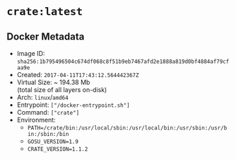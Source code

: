# `crate:latest`

## Docker Metadata

- Image ID: `sha256:1b795496504c674df068c8f51b9eb7467afd2e1888a819d0bf4884af79cfaa9e`
- Created: `2017-04-11T17:43:12.564442367Z`
- Virtual Size: ~ 194.38 Mb  
  (total size of all layers on-disk)
- Arch: `linux`/`amd64`
- Entrypoint: `["/docker-entrypoint.sh"]`
- Command: `["crate"]`
- Environment:
  - `PATH=/crate/bin:/usr/local/sbin:/usr/local/bin:/usr/sbin:/usr/bin:/sbin:/bin`
  - `GOSU_VERSION=1.9`
  - `CRATE_VERSION=1.1.2`
